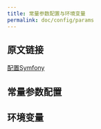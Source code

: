 ```yaml
---
title: 常量参数配置与环境变量
permalink: doc/config/params
---
```


## 原文链接

[配置Symfony](https://symfony.com/doc/current/configuration.html#importing-configuration-files)

## 常量参数配置



## 环境变量